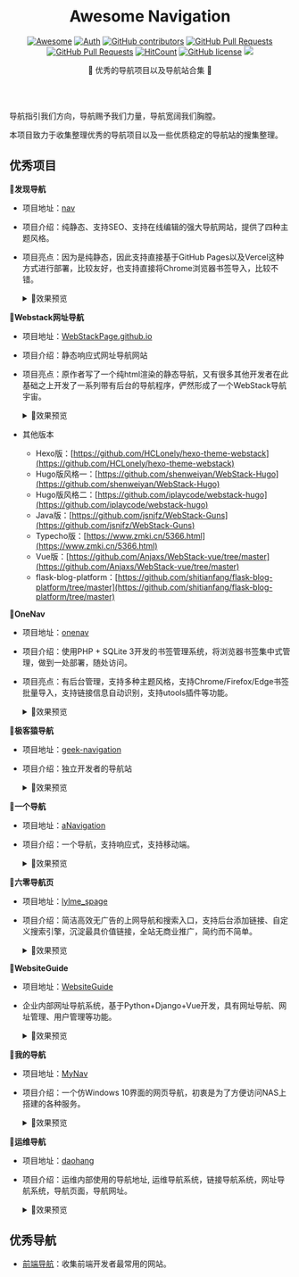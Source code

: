 <div align="center">
<h1>Awesome Navigation</h1>

[![Awesome](https://awesome.re/badge.svg)](https://awesome.re)
[![Auth](https://img.shields.io/badge/Auth-eryajf-ff69b4)](https://github.com/eryajf)
[![GitHub contributors](https://img.shields.io/github/contributors/eryajf/awesome-navigation)](https://github.com/eryajf/awesome-navigation/graphs/contributors)
[![GitHub Pull Requests](https://img.shields.io/github/issues-pr/eryajf/awesome-navigation)](https://github.com/eryajf/awesome-navigation/pulls)
[![GitHub Pull Requests](https://img.shields.io/github/stars/eryajf/awesome-navigation)](https://github.com/eryajf/awesome-navigation/stargazers)
[![HitCount](https://views.whatilearened.today/views/github/eryajf/awesome-navigation.svg)](https://github.com/eryajf/awesome-navigation)
[![GitHub license](https://img.shields.io/github/license/eryajf/awesome-navigation)](https://github.com/eryajf/awesome-navigation/blob/main/LICENSE)
[![](https://img.shields.io/badge/Awesome-MyStarList-c780fa?logo=Awesome-Lists)](https://github.com/eryajf/awesome-stars-eryajf#readme)

<p>🧭 优秀的导航项目以及导航站合集 🧭</p>

<img src="https://camo.githubusercontent.com/82291b0fe831bfc6781e07fc5090cbd0a8b912bb8b8d4fec0696c881834f81ac/68747470733a2f2f70726f626f742e6d656469612f394575424971676170492e676966" width="800"  height="3">
</div><br>

导航指引我们方向，导航赐予我们力量，导航宽阔我们胸膛。

本项目致力于收集整理优秀的导航项目以及一些优质稳定的导航站的搜集整理。

## 优秀项目

🦩**发现导航**

- 项目地址：[nav](https://github.com/xjh22222228/nav)

- 项目介绍：纯静态、支持SEO、支持在线编辑的强大导航网站，提供了四种主题风格。

- 项目亮点：因为是纯静态，因此支持直接基于GitHub Pages以及Vercel这种方式进行部署，比较友好，也支持直接将Chrome浏览器书签导入，比较不错。

  <details>
    <summary>🧐效果预览</summary>
    风格一
    <img src="https://raw.githubusercontent.com/xjh22222228/public/gh-pages/nav/1.png">
    <hr>
    风格二
    <img src="https://raw.githubusercontent.com/xjh22222228/public/gh-pages/nav/2.png">
    <hr>
    风格三
    <img src="https://raw.githubusercontent.com/xjh22222228/public/gh-pages/nav/3.png">
    <hr>
    风格四
    <img src="https://raw.githubusercontent.com/xjh22222228/public/gh-pages/nav/5.png">
  </details>

🦩**Webstack网址导航**

- 项目地址：[WebStackPage.github.io](https://github.com/WebStackPage/WebStackPage.github.io)

- 项目介绍：静态响应式网址导航网站

- 项目亮点：原作者写了一个纯html渲染的静态导航，又有很多其他开发者在此基础之上开发了一系列带有后台的导航程序，俨然形成了一个WebStack导航宇宙。

  <details>
    <summary>🧐效果预览</summary>
    <img src="https://camo.githubusercontent.com/cd5db39ba59752822b7770d5074571fc4db1660af9066dfdb9953ff53ed7195e/687474703a2f2f7777772e776562737461636b2e63632f6173736574732f696d616765732f707265766965772e676966">
  </details>

- 其他版本

  - Hexo版：[https://github.com/HCLonely/hexo-theme-webstack](https://github.com/HCLonely/hexo-theme-webstack)
  - Hugo版风格一：[https://github.com/shenweiyan/WebStack-Hugo](https://github.com/shenweiyan/WebStack-Hugo)
  - Hugo版风格二：[https://github.com/iplaycode/webstack-hugo](https://github.com/iplaycode/webstack-hugo)
  - Java版：[https://github.com/jsnjfz/WebStack-Guns](https://github.com/jsnjfz/WebStack-Guns)
  - Typecho版：[https://www.zmki.cn/5366.html](https://www.zmki.cn/5366.html)
  - Vue版：[https://github.com/Anjaxs/WebStack-vue/tree/master](https://github.com/Anjaxs/WebStack-vue/tree/master)
  - flask-blog-platform：[https://github.com/shitianfang/flask-blog-platform/tree/master](https://github.com/shitianfang/flask-blog-platform/tree/master)

🦩**OneNav**


- 项目地址：[onenav](https://github.com/helloxz/onenav)

- 项目介绍：使用PHP + SQLite 3开发的书签管理系统，将浏览器书签集中式管理，做到一处部署，随处访问。

- 项目亮点：有后台管理，支持多种主题风格，支持Chrome/Firefox/Edge书签批量导入，支持链接信息自动识别，支持utools插件等功能。

  <details>
    <summary>🧐效果预览</summary>
    风格一
    <img src="https://camo.githubusercontent.com/5c83bdc424557cf6b7bb5f585799ce4f5022e2e5681fc36548a185003ac890a0/68747470733a2f2f692e626d702e6f76682f696d67732f323032302f31322f343066323232623764613761383963392e706e67">
    <hr>
    风格二
    <img src="https://camo.githubusercontent.com/2adb8556d6faa5c48b89b8f1752b48cbea3cd5d6dc132541fb24bcd76600bee9/68747470733a2f2f692e626d702e6f76682f696d67732f323032312f30342f356334366638346631353864386433612e706e67">
    <hr>
    风格三
    <img src="https://camo.githubusercontent.com/2f9ac723814a31e918049a52bb150cc7aa02062a002eb87f7dffadd3ddb6ec99/68747470733a2f2f696d672e7273732e696e6b2f696d67732f323032322f30332f636261396631393436373736613866302e706e67">
    <hr>
    风格四
    <img src="https://camo.githubusercontent.com/b1122856502d1b67ef4d9adc89792ba9632118b47d92909db5aab131b48afb2f/68747470733a2f2f696d672e7273732e696e6b2f696d67732f323032322f30362f30372f316132663663336638316236346636612e706e67">
    <hr>
    风格五
    <img src="https://camo.githubusercontent.com/b7ff21ed942d381071e66563b93f7c96413310d3a4a39a792e51006577224863/68747470733a2f2f696d672e7273732e696e6b2f696d67732f323032322f30362f30362f313732343332653964333536343131332e706e67">
  </details>

🦩**极客猿导航**

- 项目地址：[geek-navigation](https://github.com/geekape/geek-navigation)

- 项目介绍：独立开发者的导航站

  <details>
    <summary>🧐效果预览</summary>
    <img src="https://camo.githubusercontent.com/32852f83f2e0e3e5998a91a2b55f5db6d4b8a14ff6efcdde666f73d2eda0a038/687474703a2f2f7777312e73696e61696d672e636e2f6c617267652f303035744333444b67793167746a7369643830736a6a333168633071627772622e6a7067">
    提交链接
    <img src="https://camo.githubusercontent.com/60a273e8c5aa99c7685aca4cc23aa30130be835158b818921db2b994225a8525/687474703a2f2f7777312e73696e61696d672e636e2f6c617267652f303035744333444b67793167746a736964376664636a333168633071626472742e6a7067">
  </details>

🦩**一个导航**

- 项目地址：[aNavigation](https://github.com/Jackie1123/aNavigation)

- 项目介绍：一个导航，支持响应式，支持移动端。

  <details>
    <summary>🧐效果预览</summary>
    <img src="https://camo.githubusercontent.com/79d622980e530f5a1a7a11e2345ba4d2beec01e84be7dd2e4bd73f00831ca51c/68747470733a2f2f73312e617831782e636f6d2f323032302f30332f31332f384d563375542e706e67">
    移动端
    <img src="https://camo.githubusercontent.com/e51cde4764450af1b85d3b3af3d9e652f308e56fe61a2d0f70bd947fefb7ebec/68747470733a2f2f73312e617831782e636f6d2f323032302f30332f31342f384d563656652e6a7067">
  </details>

🦩**六零导航页**

- 项目地址：[lylme_spage](https://github.com/LyLme/lylme_spage)

- 项目介绍：简洁高效无广告的上网导航和搜索入口，支持后台添加链接、自定义搜索引擎，沉淀最具价值链接，全站无商业推广，简约而不简单。

  <details>
    <summary>🧐效果预览</summary>
    <img src="https://cdn.staticaly.com/gh/eryajf/tu/main/img/image_20221011_224624.png">
  </details>

🦩**WebsiteGuide**

- 项目地址：[WebsiteGuide](https://github.com/mizhexiaoxiao/WebsiteGuide)

- 企业内部网址导航系统，基于Python+Django+Vue开发，具有网址导航、网址管理、用户管理等功能。

  <details>
    <summary>🧐效果预览</summary>
    <img src="https://raw.githubusercontent.com/mizhexiaoxiao/WebsiteGuide/main/websiteapp/media/sample-picture/5.jpg">
  </details>

🦩**我的导航**

- 项目地址：[MyNav](https://github.com/renzhn/MyNav)

- 项目介绍：一个仿Windows 10界面的网页导航，初衷是为了方便访问NAS上搭建的各种服务。

  <details>
    <summary>🧐效果预览</summary>
    <img src="https://raw.githubusercontent.com/renzhn/MyNav/master/preview2.gif">
  </details>

🦩**运维导航**

- 项目地址：[daohang](https://github.com/zhuima/daohang)

- 项目介绍：运维内部使用的导航地址, 运维导航系统，链接导航系统，网址导航系统，导航页面，导航网址。

  <details>
    <summary>🧐效果预览</summary>
    <img src="https://raw.githubusercontent.com/zhuima/daohang/master/doc/daohang_v2.png">
  </details>




## 优秀导航

- [前端导航](https://mengsixing.github.io/front-end-navigation/)：收集前端开发者最常用的网站。